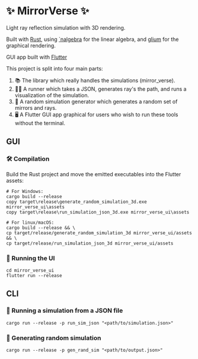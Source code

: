 # ✨ MirrorVerse ✨

Light ray reflection simulation with 3D rendering.

Built with [Rust](https://www.rust-lang.org/), using [`nalgebra](https://nalgebra.org/) for the linear algebra, and [glium](https://github.com/glium/glium) for the graphical rendering.

GUI app built with [Flutter](https://flutter.dev/)

This project is split into four main parts:

1. 📚 The library which really handles the simulations (mirror_verse).
2. 🏃‍♂️ A runner which takes a JSON, generates ray's the path, and runs a visualization of the simulation.
3. 🔀 A random simulation generator which generates a random set of mirrors and rays.
4. 🖥️ A Flutter GUI app graphical for users who wish to run these tools without the terminal.

## GUI

### 🛠️ Compilation

Build the Rust project and move the emitted executables into the Flutter assets:

```shell
# For Windows:
cargo build --release
copy target\release\generate_random_simulation_3d.exe mirror_verse_ui\assets
copy target\release\run_simulation_json_3d.exe mirror_verse_ui\assets

# For linux/macOS:
cargo build --release && \
cp target/release/generate_random_simulation_3d mirror_verse_ui/assets && \
cp target/release/run_simulation_json_3d mirror_verse_ui/assets
```

### 🚀 Running the UI

```shell
cd mirror_verse_ui
flutter run --release
```

## CLI

### 🔬 Running a simulation from a JSON file

```shell
cargo run --release -p run_sim_json "<path/to/simulation.json>"
```

### 🔄 Generating random simulation

```shell
cargo run --release -p gen_rand_sim "<path/to/output.json>"
```
